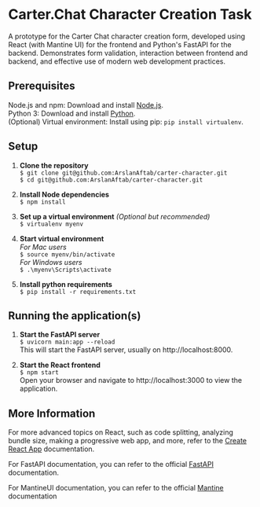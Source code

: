 # Carter.Chat Character Creation Task
A prototype for the Carter Chat character creation form, developed using React (with Mantine UI) for the frontend and Python's FastAPI for the backend. Demonstrates form validation, interaction between frontend and backend, and effective use of modern web development practices.

## Prerequisites
Node.js and npm: Download and install [Node.js](https://nodejs.org/en).  
Python 3: Download and install [Python](https://www.python.org/downloads/).  
(Optional) Virtual environment: Install using pip: `pip install virtualenv`.  

## Setup
1.  **Clone the repository**  
`$ git clone git@github.com:ArslanAftab/carter-character.git`  
`$ cd git@github.com:ArslanAftab/carter-character.git`   
  
2. **Install Node dependencies**  
`$ npm install`

3. **Set up a virtual environment** _(Optional but recommended)_   
`$ virtualenv myenv`  

4. **Start virtual environment**  
*For Mac users*  
`$ source myenv/bin/activate`  
*For Windows users*  
`$ .\myenv\Scripts\activate`

5. **Install python requirements**  
`$ pip install -r requirements.txt`  

## Running the application(s)
1. **Start the FastAPI server**  
`$ uvicorn main:app --reload`  
This will start the FastAPI server, usually on http://localhost:8000.

2. **Start the React frontend**  
`$ npm start`  
Open your browser and navigate to http://localhost:3000 to view the application.  

## More Information
For more advanced topics on React, such as code splitting, analyzing bundle size, making a progressive web app, and more, refer to the [Create React App](https://create-react-app.dev/docs/getting-started/) documentation.

For FastAPI documentation, you can refer to the official [FastAPI](https://fastapi.tiangolo.com) documentation.

For MantineUI documentation, you can refer to the official [Mantine](https://mantine.dev) documentation
